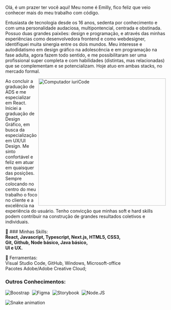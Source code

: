 Olá, é um prazer ter você aqui! Meu nome é Emilly, fico feliz que veio conhecer mais do meu trabalho com código.

Entusiasta de tecnologia desde os 16 anos, sedenta por conhecimento e com uma personalidade audaciosa, multipontencial, centrada e obstinada. Possuo duas grandes paixões: design e programação, e através das minhas experiências como desenvolvedora frontend e como webdesigner, identifiquei muita sinergia entre os dois mundos. Meu interesse e autodidatismo em design gráfico na adolescência e em programação na fase adulta, agora fazem todo sentido, e me possibilitaram ser uma profissional super completa e com habilidades (distintas, mas relacionadas) que se complementam e se potencializam. Hoje atuo em ambas stacks, no mercado formal.
 
<img src="https://raw.githubusercontent.com/MicaelliMedeiros/micaellimedeiros/master/image/computer-illustration.png" min-width="400px" max-width="400px" width="400px" align="right" alt="Computador iuriCode">

<p align="left"> 
 Ao concluir a graduação de ADS e me especializar em React. Iniciei a graduação de Design Gráfico, em busca da especialização em UX/UI Design. Me sinto confortável e feliz em atuar em quaisquer das posições. Sempre colocando no centro do meu trabalho o foco no cliente e a excelência na experiência do usuário. Tenho convicção que minhas soft e hard skills podem contribuir na construção de grandes resultados coletivos e individuais.
</p>

<p align="left">
  🦄 ### Minhas Skills: <br />
  <strong>React, Javascript, Typescript, Next.js, HTML5, CSS3, <br />
  Git, Github, Node básico, Java básico, <br />
  UI e UX.</strong>
</p>

<p align="left">
💼 Ferramentas: <br />
Visual Studio Code, GitHub, Windows, Microsoft-office <br />
Pacotes Adobe/Adobe Creative Cloud; <br />

  
</p>


<!-- ![Contribution](https://activity-graph.herokuapp.com/graph?username=emillykamile&theme=gotham&hide_border=true&area=true) -->

### Outros Conhecimentos:
![Boostrap](https://img.shields.io/badge/-boostrap-0D1117?style=for-the-badge&logo=bootstrap&labelColor=0D1117)&nbsp;
![Figma](https://img.shields.io/badge/-figma-0D1117?style=for-the-badge&logo=figma&labelColor=0D1117)&nbsp;
![Storybook](https://img.shields.io/badge/-Storybook-0D1117?style=for-the-badge&logo=storybook&logoColor=F74581&labelColor=0D1117)&nbsp;
![Node.JS](https://img.shields.io/badge/-Node.JS-0D1117?style=for-the-badge&logo=node.js&labelColor=0D1117&textColor=0D1117)&nbsp;

![Snake animation](https://github.com/emillykamile/emillykamile/blob/output/github-contribution-grid-snake.svg)

